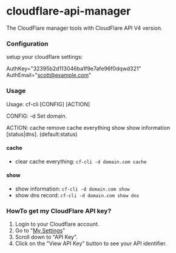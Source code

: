 # cloudflare-api-manager
The CloudFlare manager tools with CloudFlare API V4 version.

### Configuration
setup your cloudflare settings:

AuthKey="32395b2d113046ba1f9e7afe96f0dqwd321"
AuthEmail="scott@example.com"

### Usage
Usage: cf-cli [CONFIG] [ACTION]

CONFIG:
-d			Set domain.

ACTION:
cache		remove cache everything
show		show information [status|dns]. (default:status)

#### cache
* clear cache everything: `cf-cli -d domain.com cache`

#### show
* show information:		`cf-cli -d domain.com show`
* show dns record:		`cf-cli -d domain.com show dns`

### HowTo get my CloudFlare API key?
1. Login to your Cloudflare account.
2. Go to "[My Settings](https://www.cloudflare.com/a/account/my-account)"
3. Scroll down to "API Key".
4. Click on the "View API Key" button to see your API identifier.

